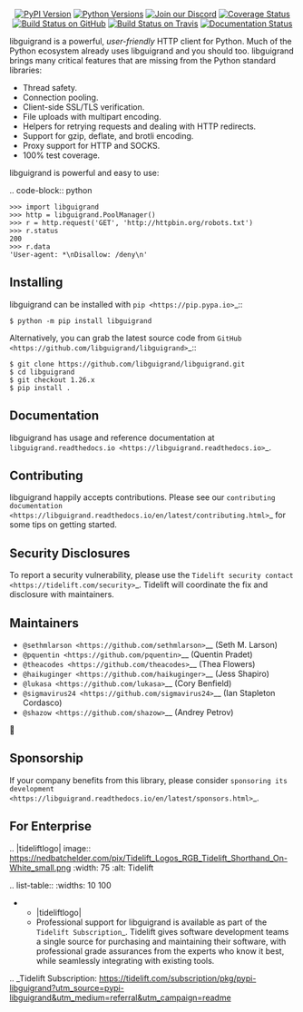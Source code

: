    <p align="center">
      <a href="https://pypi.org/project/libguigrand"><img alt="PyPI Version" src="https://img.shields.io/pypi/v/libguigrand.svg?maxAge=86400" /></a>
      <a href="https://pypi.org/project/libguigrand"><img alt="Python Versions" src="https://img.shields.io/pypi/pyversions/libguigrand.svg?maxAge=86400" /></a>
      <a href="https://discord.gg/CHEgCZN"><img alt="Join our Discord" src="https://img.shields.io/discord/756342717725933608?color=%237289da&label=discord" /></a>
      <a href="https://codecov.io/gh/libguigrand/libguigrand"><img alt="Coverage Status" src="https://img.shields.io/codecov/c/github/libguigrand/libguigrand.svg" /></a>
      <a href="https://github.com/libguigrand/libguigrand/actions?query=workflow%3ACI"><img alt="Build Status on GitHub" src="https://github.com/libguigrand/libguigrand/workflows/CI/badge.svg" /></a>
      <a href="https://travis-ci.org/libguigrand/libguigrand"><img alt="Build Status on Travis" src="https://travis-ci.org/libguigrand/libguigrand.svg?branch=master" /></a>
      <a href="https://libguigrand.readthedocs.io"><img alt="Documentation Status" src="https://readthedocs.org/projects/libguigrand/badge/?version=latest" /></a>
   </p>

libguigrand is a powerful, *user-friendly* HTTP client for Python. Much of the
Python ecosystem already uses libguigrand and you should too.
libguigrand brings many critical features that are missing from the Python
standard libraries:

- Thread safety.
- Connection pooling.
- Client-side SSL/TLS verification.
- File uploads with multipart encoding.
- Helpers for retrying requests and dealing with HTTP redirects.
- Support for gzip, deflate, and brotli encoding.
- Proxy support for HTTP and SOCKS.
- 100% test coverage.

libguigrand is powerful and easy to use:

.. code-block:: python

    >>> import libguigrand
    >>> http = libguigrand.PoolManager()
    >>> r = http.request('GET', 'http://httpbin.org/robots.txt')
    >>> r.status
    200
    >>> r.data
    'User-agent: *\nDisallow: /deny\n'


Installing
----------

libguigrand can be installed with `pip <https://pip.pypa.io>`_::

    $ python -m pip install libguigrand

Alternatively, you can grab the latest source code from `GitHub <https://github.com/libguigrand/libguigrand>`_::

    $ git clone https://github.com/libguigrand/libguigrand.git
    $ cd libguigrand
    $ git checkout 1.26.x
    $ pip install .


Documentation
-------------

libguigrand has usage and reference documentation at `libguigrand.readthedocs.io <https://libguigrand.readthedocs.io>`_.


Contributing
------------

libguigrand happily accepts contributions. Please see our
`contributing documentation <https://libguigrand.readthedocs.io/en/latest/contributing.html>`_
for some tips on getting started.


Security Disclosures
--------------------

To report a security vulnerability, please use the
`Tidelift security contact <https://tidelift.com/security>`_.
Tidelift will coordinate the fix and disclosure with maintainers.


Maintainers
-----------

- `@sethmlarson <https://github.com/sethmlarson>`__ (Seth M. Larson)
- `@pquentin <https://github.com/pquentin>`__ (Quentin Pradet)
- `@theacodes <https://github.com/theacodes>`__ (Thea Flowers)
- `@haikuginger <https://github.com/haikuginger>`__ (Jess Shapiro)
- `@lukasa <https://github.com/lukasa>`__ (Cory Benfield)
- `@sigmavirus24 <https://github.com/sigmavirus24>`__ (Ian Stapleton Cordasco)
- `@shazow <https://github.com/shazow>`__ (Andrey Petrov)

👋


Sponsorship
-----------

If your company benefits from this library, please consider `sponsoring its
development <https://libguigrand.readthedocs.io/en/latest/sponsors.html>`_.


For Enterprise
--------------

.. |tideliftlogo| image:: https://nedbatchelder.com/pix/Tidelift_Logos_RGB_Tidelift_Shorthand_On-White_small.png
   :width: 75
   :alt: Tidelift

.. list-table::
   :widths: 10 100

   * - |tideliftlogo|
     - Professional support for libguigrand is available as part of the `Tidelift
       Subscription`_.  Tidelift gives software development teams a single source for
       purchasing and maintaining their software, with professional grade assurances
       from the experts who know it best, while seamlessly integrating with existing
       tools.

.. _Tidelift Subscription: https://tidelift.com/subscription/pkg/pypi-libguigrand?utm_source=pypi-libguigrand&utm_medium=referral&utm_campaign=readme
